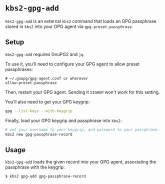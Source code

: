 `kbs2-gpg-add`
===========

`kbs2-gpg-add` is an external `kbs2` command that loads an GPG passphrase stored in `kbs2`
into your GPG agent via `gpg-preset-passphrase`.

## Setup

`kbs2-gpg-add` requires GnuPG2 and `jq`.

To use it, you'll need to configure your GPG agent to allow preset passphrases:

```
# ~/.gnupg/gpg-agent.conf or wherever
allow-preset-passphrase
```

Then, restart your GPG agent. Sending it `SIGHUP` won't work for this setting.

You'll also need to get your GPG keygrip:

```bash
gpg --list-keys --with-keygrip
```

Finally, load your GPG keygrip and passphrase into `kbs2`:

```bash
# set your username to your keygrip, and password to your passphrase.
kbs2 new gpg-passphrase-record
```

## Usage

`kbs2-gpg-add` loads the given record into your GPG agent, associating
the passphrase with the keygrip:

```bash
$ kbs2 gpg-add gpg-passphrase-record
```
